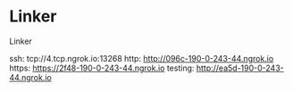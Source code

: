 # Linker
Linker

ssh: tcp://4.tcp.ngrok.io:13268 
http: http://096c-190-0-243-44.ngrok.io 
https: https://2f48-190-0-243-44.ngrok.io 
testing: http://ea5d-190-0-243-44.ngrok.io 